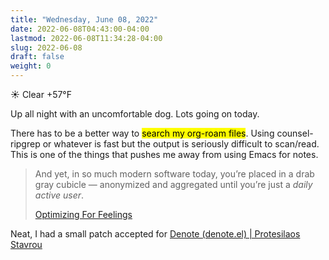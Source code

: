 ```yaml
---
title: "Wednesday, June 08, 2022"
date: 2022-06-08T04:43:00-04:00
lastmod: 2022-06-08T11:34:28-04:00
slug: 2022-06-08
draft: false
weight: 0
---
```


☀️   Clear +57°F

Up all night with an uncomfortable dog. Lots going on today.

There has to be a better way to <mark>search my org-roam files</mark>. Using counsel-ripgrep or whatever is fast but the output is seriously difficult to scan/read. This is one of the things that pushes me away from using Emacs for notes.

> And yet, in so much modern software today, you’re placed in a drab gray cubicle — anonymized and aggregated until you’re just a _daily active user_.
>
> [Optimizing For Feelings](https://browsercompany.substack.com/p/optimizing-for-feelings?s=r)

Neat, I had a small patch accepted for [Denote (denote.el) | Protesilaos Stavrou](https://protesilaos.com/emacs/denote)

[//]: # "Exported with love from a post written in Org mode"
[//]: # "- https://github.com/kaushalmodi/ox-hugo"
